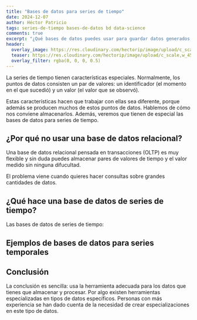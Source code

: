 ```yaml
---
title: "Bases de datos para series de tiempo"
date: 2024-12-07
author: Héctor Patricio
tags: series-de-tiempo bases-de-datos bd data-science
comments: true
excerpt: "¿Qué bases de datos puedes usar para guardar datos generados de manera periódica? Hablemos de por qué es importante escoger la herramienta correcta."
header:
  overlay_image: https://res.cloudinary.com/hectorip/image/upload/c_scale,w_1400/v1736399971/veri-ivanova-p3Pj7jOYvnM-unsplash_cf1uue.jpg
  teaser: https://res.cloudinary.com/hectorip/image/upload/c_scale,w_450/v1736399971/veri-ivanova-p3Pj7jOYvnM-unsplash_cf1uue.jpg
  overlay_filter: rgba(0, 0, 0, 0.5)
---
```


La series de tiempo tienen características especiales. Normalmente, los puntos de datos
consisten un par de valores: un identificador (el momento en el que sucedió) y un valor
(el valor que se observó).

Estas características hacen que trabajar con ellas sea diferente, porque además
se producen muchos de estos puntos de datos. Hablemos de cómo nos conviene almacenarlos.
Además, veremos que tienen de especial las bases de datos para series de tiempo.

## ¿Por qué no usar una base de datos relacional?

Una base de datos relacional pensada en transacciones (OLTP) es muy flexible y sin duda
puedes almacenar pares de valores de tiempo y el valor medido sin ninguna difucultad.

El problema viene cuando quieres hacer consultas sobre grandes cantidades de datos.

## ¿Qué hace una base de datos de series de tiempo?

Las bases de datos de series de tiempo:

## Ejemplos de bases de datos para series temporales

## Conclusión

La conclusión es sencilla: usa la herramienta adecuada para los datos que tienes que
almacenar y procesar. Por algo existen herramientas especializadas en tipos de datos
específicos. Personas con más experiencia se han dado cuenta de la necesidad de
crear especializaciones en este tipo de datos.
